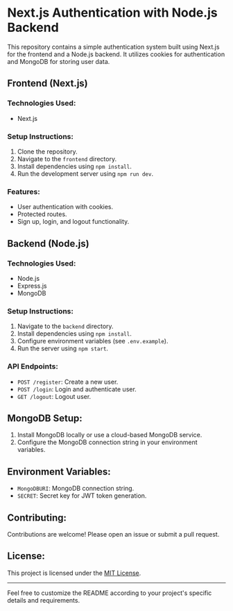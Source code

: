 

# Next.js Authentication with Node.js Backend

This repository contains a simple authentication system built using Next.js for the frontend and a Node.js backend. It utilizes cookies for authentication and MongoDB for storing user data.

## Frontend (Next.js)

### Technologies Used:
- Next.js

### Setup Instructions:
1. Clone the repository.
2. Navigate to the `frontend` directory.
3. Install dependencies using `npm install`.
4. Run the development server using `npm run dev`.

### Features:
- User authentication with cookies.
- Protected routes.
- Sign up, login, and logout functionality.

## Backend (Node.js)

### Technologies Used:
- Node.js
- Express.js
- MongoDB

### Setup Instructions:
1. Navigate to the `backend` directory.
2. Install dependencies using `npm install`.
3. Configure environment variables (see `.env.example`).
4. Run the server using `npm start`.

### API Endpoints:
- `POST /register`: Create a new user.
- `POST /login`: Login and authenticate user.
- `GET /logout`: Logout user.

## MongoDB Setup:
1. Install MongoDB locally or use a cloud-based MongoDB service.
2. Configure the MongoDB connection string in your environment variables.

## Environment Variables:
- `MongoDBURI`: MongoDB connection string.
- `SECRET`: Secret key for JWT token generation.

## Contributing:
Contributions are welcome! Please open an issue or submit a pull request.

## License:
This project is licensed under the [MIT License](LICENSE).

---

Feel free to customize the README according to your project's specific details and requirements.
